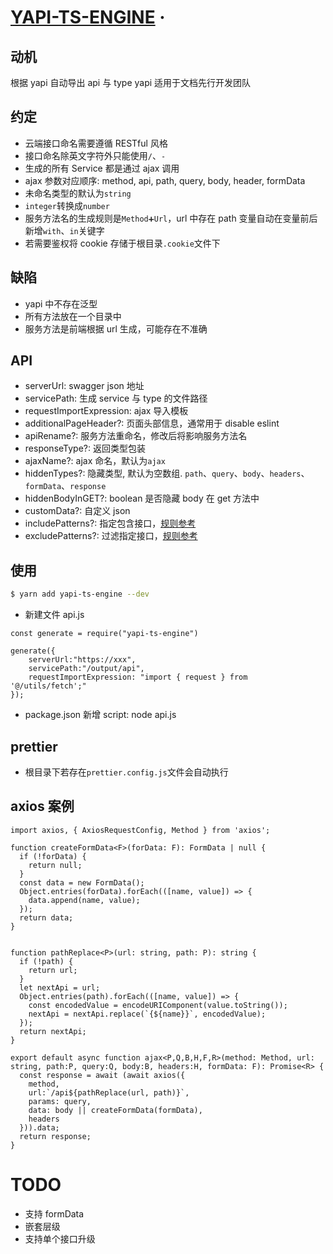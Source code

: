 # [YAPI-TS-ENGINE]() &middot;

## 动机

根据 yapi 自动导出 api 与 type
yapi 适用于文档先行开发团队

## 约定

- 云端接口命名需要遵循 RESTful 风格
- 接口命名除英文字符外只能使用`/`、`-`
- 生成的所有 Service 都是通过 ajax 调用
- ajax 参数对应顺序: method, api, path, query, body, header, formData
- 未命名类型的默认为`string`
- `integer`转换成`number`
- 服务方法名的生成规则是`Method➕Url`，url 中存在 path 变量自动在变量前后新增`with`、`in`关键字
- 若需要鉴权将 cookie 存储于根目录`.cookie`文件下

## 缺陷

- yapi 中不存在泛型
- 所有方法放在一个目录中
- 服务方法是前端根据 url 生成，可能存在不准确

## API

- serverUrl: swagger json 地址
- servicePath: 生成 service 与 type 的文件路径
- requestImportExpression: ajax 导入模板
- additionalPageHeader?: 页面头部信息，通常用于 disable eslint
- apiRename?: 服务方法重命名，修改后将影响服务方法名
- responseType?: 返回类型包装
- ajaxName?: ajax 命名，默认为`ajax`
- hiddenTypes?: 隐藏类型, 默认为空数组. `path`、`query`、`body`、`headers`、`formData`、`response`
- hiddenBodyInGET?: boolean 是否隐藏 body 在 get 方法中
- customData?: 自定义 json
- includePatterns?: 指定包含接口，[规则参考](https://github.com/pillarjs/path-to-regexp)
- excludePatterns?: 过滤指定接口，[规则参考](https://github.com/pillarjs/path-to-regexp)

## 使用

```bash
$ yarn add yapi-ts-engine --dev
```

- 新建文件 api.js

```
const generate = require("yapi-ts-engine")

generate({
    serverUrl:"https://xxx",
    servicePath:"/output/api",
    requestImportExpression: "import { request } from '@/utils/fetch';"
});
```

- package.json 新增 script: node api.js

## prettier

- 根目录下若存在`prettier.config.js`文件会自动执行

## axios 案例

```
import axios, { AxiosRequestConfig, Method } from 'axios';

function createFormData<F>(forData: F): FormData | null {
  if (!forData) {
    return null;
  }
  const data = new FormData();
  Object.entries(forData).forEach(([name, value]) => {
    data.append(name, value);
  });
  return data;
}


function pathReplace<P>(url: string, path: P): string {
  if (!path) {
    return url;
  }
  let nextApi = url;
  Object.entries(path).forEach(([name, value]) => {
    const encodedValue = encodeURIComponent(value.toString());
    nextApi = nextApi.replace(`{${name}}`, encodedValue);
  });
  return nextApi;
}

export default async function ajax<P,Q,B,H,F,R>(method: Method, url: string, path:P, query:Q, body:B, headers:H, formData: F): Promise<R> {
  const response = await (await axios({
    method,
    url:`/api${pathReplace(url, path)}`,
    params: query,
    data: body || createFormData(formData),
    headers
  })).data;
  return response;
}

```

# TODO

- 支持 formData
- 嵌套层级
- 支持单个接口升级
